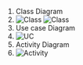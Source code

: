 1. Class Diagram
2. ![Class](https://www.planttext.com/api/plantuml/png/X94zJWCn48NxESLeAq1oGHkb24eA8b4X96fhTvGTnPvPURn4278o2ewKAyJBxeAG-Edyv6_UU_QStjvNbdtAVGm0jcV1f4O0cNCWlAVWCwjOovsXmtNmPhXXlqi-0a0zwWE5mBB35q34hMHyP6dqO8DyKcxmJklzGqiRrNHn2STvyAOhoP4aJ_fM-v8zdjSQOo-p6Wtdl683y9cwV7NbJjoNtQAKQ2bnzbBJ3-3a_H_sKUSNgBgkyChrdSCgUdckfeQBmRjJu-7N_g279tndOKNIb2sS0G00__y30000)
![Class](https://www.planttext.com/api/plantuml/png/P9B1Rjim38RlUWeXfww0W-wmIv13WYw70jiQB7a1ngOT8h9aa5I6OjkJxT17wYjKScmdsuwaVlB_IEhjp-jA55XZwuoH4tdBGT0O9NLelwC3fU3bI9tOmZuw4B6V2Hg6rfYo3xV84hpzQQor7bfSM57EGNSC7h_5ze0yvR05SkkgOXIv2YENHn3S0YU2PfkwtdrOs7EWolmUROQYYqygHDIfGKdwCWLf7hs122bsZw5AAVBQgqFqojU2CpYgKatsF8JWSYv4xQAkvGiSqEM7h9rOTXehz3gozC4uw602PsHey6iQQSgHR1mrT72u3nlFmRcxnC9oeRrnRr1ts987bZsSq6U0t6C2s7Aeqp823mZW80yq-AI9w_eVdXTCpPxh7VAPokikVAzwhllBeamsmr6Nlueg_F35EF72FlaZCYdu4lyJJLH_oyRBBOlO5SDtMTXr4fRKVoypxdFsC9_VpmRXxEDy_cbssrHYb_4Jfp4hz5N-jEy0003__mC0)
3. Use case Diagram
4. ![UC](https://www.planttext.com/api/plantuml/png/D931QiCm38RlVee_j-RGxXv2Q9OU2nrqPMVJA9cfOnbRRZROc-smHzehB0xTIUWJto-Xt--VVHGT94rMgNWp3e4ZAIL6BE5W0bt5i8lOuX89dOwPwZ7eIIbz5GwesduoheAEQ9LgiMsmEV9eNAaU5VNNReVDm65aWTSnpXpw4XNgcZw4NDyqMNoOdAJChQL1CkhOV-89BpeAhOFaCtvEzeQBjwpxbQxwwtlW6HrFFWa5d9BWDE3Dk9xdeYZA_pLdVQSbyq2MSgZQBqSiF_W3003__mC0)
5. Activity Diagram
6. ![Activity](https://www.planttext.com/api/plantuml/png/F8z1JiDG34JtFiMeg_GAwO8YbHq2fC22vM_gfXRv_qUsGvMpiU18NA5kfRASqHlF-E_dTskUrESy4jcN56Wr9dBnaV7OktoBBzX96ZHbK41NdDhNYGkUwo1bG-rJSLPy66j9cV-DjsHshde8evltMVmU83cYUMTpAGEwnPppmnf-YfFD9zkQWBOxrJDMjm2wkU_PRBKX7etHlDGRiXERnhI0LQiY1v66Q0Uu7EGOI-iKWxUXuhqB0000__y30000)
